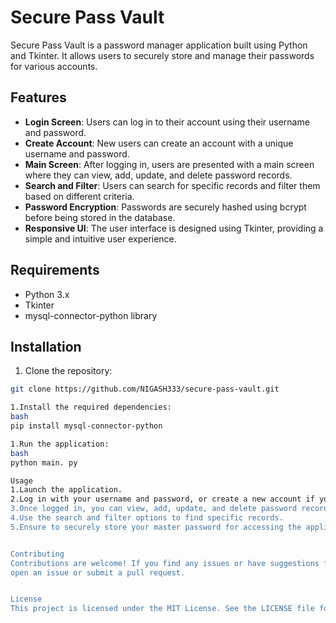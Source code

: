 # Secure Pass Vault

Secure Pass Vault is a password manager application built using Python and Tkinter. It allows users to securely store and manage their passwords for various accounts.

## Features

- **Login Screen**: Users can log in to their account using their username and password.
- **Create Account**: New users can create an account with a unique username and password.
- **Main Screen**: After logging in, users are presented with a main screen where they can view, add, update, and delete password records.
- **Search and Filter**: Users can search for specific records and filter them based on different criteria.
- **Password Encryption**: Passwords are securely hashed using bcrypt before being stored in the database.
- **Responsive UI**: The user interface is designed using Tkinter, providing a simple and intuitive user experience.

## Requirements

- Python 3.x
- Tkinter
- mysql-connector-python library

## Installation

1. Clone the repository:

```bash
git clone https://github.com/NIGASH333/secure-pass-vault.git

1.Install the required dependencies:
bash
pip install mysql-connector-python

1.Run the application:
bash
python main. py

Usage
1.Launch the application.
2.Log in with your username and password, or create a new account if you're a new user.
3.Once logged in, you can view, add, update, and delete password records.
4.Use the search and filter options to find specific records.
5.Ensure to securely store your master password for accessing the application.


Contributing
Contributions are welcome! If you find any issues or have suggestions for improvement, feel free to
open an issue or submit a pull request.


License
This project is licensed under the MIT License. See the LICENSE file for details.




